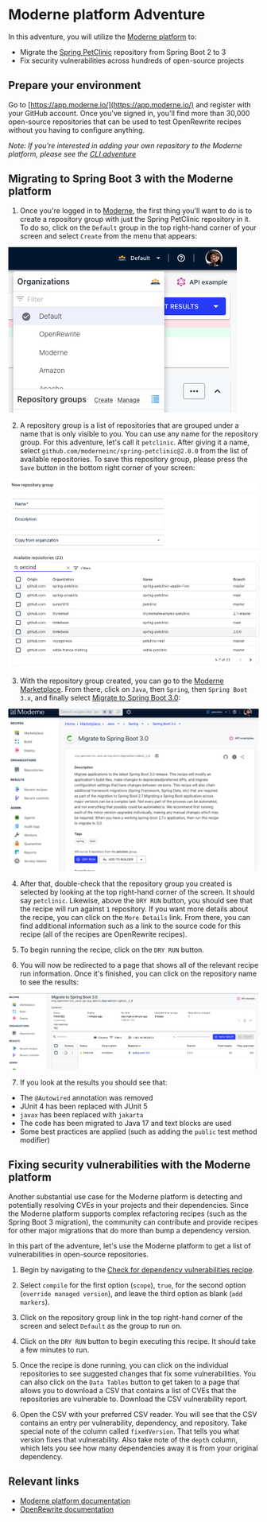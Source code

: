 # Moderne platform Adventure

In this adventure, you will utilize the [Moderne platform](https://app.moderne.io/) to:

* Migrate the [Spring
  PetClinic](https://github.com/spring-projects/spring-petclinic) repository
  from Spring Boot 2 to 3
* Fix security vulnerabilities across hundreds of open-source projects

## Prepare your environment

Go to [https://app.moderne.io/](https://app.moderne.io/) and register with
your GitHub account. Once you've signed in, you'll find more than 30,000
open-source repositories that can be used to test OpenRewrite recipes without
you having to configure anything.

*Note: If you're interested in adding your own repository to the Moderne
platform, please see the [CLI adventure](/docs/moderne-cli-adventure)*

## Migrating to Spring Boot 3 with the Moderne platform

1. Once you're logged in to [Moderne](https://app.moderne.io/), the first
   thing you'll want to do is to create a repository group with just the Spring
   PetClinic repository in it. To do so, click on the `Default` group in the top
   right-hand corner of your screen and select `Create` from the menu that
   appears:

![context menu](assets/menu.png)

2. A repository group is a list of repositories that are grouped under a name
that is only visible to you. You can use any name for the repository group. For
this adventure, let's call it `petclinic`. After giving it a name, select
`github.com/moderneinc/spring-petclinic@2.0.0` from the list of available
repositories. To save this repository group, please press the `Save` button in
the bottom right corner of your screen:

![repository-groups](assets/repository-groups.png)

3. With the repository group created, you can go to the [Moderne
   Marketplace](https://app.moderne.io/marketplace). From there, click on
   `Java`, then `Spring`, then `Spring Boot 3.x`, and finally select [Migrate to
   Spring Boot 3.0](https://app.moderne.io/recipes/org.openrewrite.java.spring.boot3.UpgradeSpringBoot_3_0):

![recipe](assets/springboot-recipe.png) 

4. After that, double-check that the repository group you created is selected by
   looking at the top right-hand corner of the screen. It should say
   `petclinic`. Likewise, above the `DRY RUN` button, you should see that the
   recipe will run against `1` repository. If you want more details about the
   recipe, you can click on the `More Details` link. From there, you can find
   additional information such as a link to the source code for this recipe (all
   of the recipes are OpenRewrite recipes).

5. To begin running the recipe, click on the `DRY RUN` button.

6. You will now be redirected to a page that shows all of the relevant recipe
   run information. Once it's finished, you can click on the repository name to
   see the results:

![results](assets/execution.png)

7. If you look at the results you should see that:

  * The `@Autowired` annotation was removed
  * JUnit 4 has been replaced with JUnit 5
  * `javax` has been replaced with `jakarta`
  * The code has been migrated to Java 17 and text blocks are used
  * Some best practices are applied (such as adding the `public` test method modifier)

## Fixing security vulnerabilities with the Moderne platform

Another substantial use case for the Moderne platform is detecting and
potentially resolving CVEs in your projects and their dependencies. Since the
Moderne platform supports complex refactoring recipes (such as the Spring Boot 3
migration), the community can contribute and provide recipes for other major
migrations that do more than bump a dependency version.

In this part of the adventure, let's use the Moderne platform to get a list of
vulnerabilities in open-source repositories. 

1. Begin by navigating to the [Check for dependency vulnerabilities
   recipe](https://app.moderne.io/recipes/org.openrewrite.java.dependencies.DependencyVulnerabilityCheck
   ).
  
2. Select `compile` for the first option (`scope`), `true`, for the second
   option (`override managed version`), and leave the third option as blank
   (`add markers`).

3. Click on the repository group link in the top right-hand corner of the screen
   and select `Default` as the group to run on.

4. Click on the `DRY RUN` button to begin executing this recipe. It should take
   a few minutes to run.

5. Once the recipe is done running, you can click on the individual repositories
   to see suggested changes that fix some vulnerabilities. You can also click on
   the `Data Tables` button to get taken to a page that allows you to download a
   CSV that contains a list of CVEs that the repositories are
   vulnerable to. Download the CSV vulnerability report.

6. Open the CSV with your preferred CSV reader. You will see that the CSV
   contains an entry per vulnerability, dependency, and repository. Take special
   note of the column called `fixedVersion`. That tells you what version fixes
   that vulnerability. Also take note of the `depth` column, which lets you see
   how many dependencies away it is from your original dependency.
   
## Relevant links

* [Moderne platform documentation](https://docs.moderne.io/)
* [OpenRewrite documentation](https://docs.openrewrite.org/)



